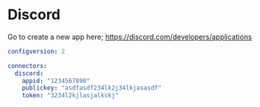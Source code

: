 # Discord

Go to create a new app here; https://discord.com/developers/applications

```yaml title="config.discord.yaml"
configversion: 2

connectors:
  discord:
    appid: "1234567890"
    publickey: "asdfasdf234lk2j34lkjasasdf"
    token: "3234l2kjlasjalkskj"
```
